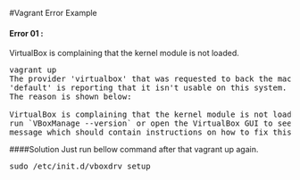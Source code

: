 
#Vagrant Error Example

#### Error 01 :
VirtualBox is complaining that the kernel module is not loaded.
<pre>
vagrant up
The provider 'virtualbox' that was requested to back the machine
'default' is reporting that it isn't usable on this system. 
The reason is shown below:

VirtualBox is complaining that the kernel module is not loaded. Please
run `VBoxManage --version` or open the VirtualBox GUI to see the error
message which should contain instructions on how to fix this error.
</pre>

####Solution
Just run bellow command after that vagrant up again.
<pre>
sudo /etc/init.d/vboxdrv setup
</pre>
